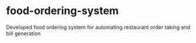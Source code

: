 # food-ordering-system
Developed food ordering system for automating restaurant order taking and bill generation
